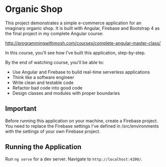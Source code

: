 # Organic Shop

This project demonstrates a simple e-commerce application for an imaginary organic shop. It is built with Angular, Firebase and Bootstrap 4 as the final project in my complete Angular course: 

http://programmingwithmosh.com/courses/complete-angular-master-class/

In this course, you'll see how I've built this application, step-by-step.

By the end of watching course, you'll be able to:

- Use Angular and Firebase to build real-time serverless applications
- Think like a software engineer 
- Write clean and testable code 
- Refactor bad code into good code 
- Design classes and modules with proper boundaries 


## Important 

Before running this application on your machine, create a Firebase project. You need to replace the Firebase settings I've defined in /src/environments with the settings of your own Firebase project.

## Running the Application

Run `ng serve` for a dev server. Navigate to `http://localhost:4200/`. 




